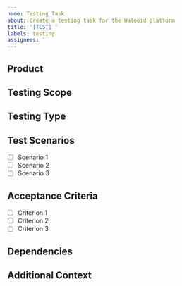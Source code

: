```yaml
---
name: Testing Task
about: Create a testing task for the Halooid platform
title: '[TEST] '
labels: testing
assignees: ''
---
```


## Product
<!-- Which product needs testing? (Taskake, Qultrix, AdminHub, CustomerConnect, Invantray, or Platform Core) -->

## Testing Scope
<!-- What features or components need to be tested? -->

## Testing Type
<!-- What type of testing is required? (Unit Testing, Integration Testing, UI Testing, Performance Testing, etc.) -->

## Test Scenarios
<!-- List the key test scenarios that should be covered -->
- [ ] Scenario 1
- [ ] Scenario 2
- [ ] Scenario 3

## Acceptance Criteria
<!-- What criteria must be met for this testing task to be considered complete? -->
- [ ] Criterion 1
- [ ] Criterion 2
- [ ] Criterion 3

## Dependencies
<!-- List any dependencies or prerequisites for this testing task -->

## Additional Context
<!-- Add any other context or information about the testing task here -->
